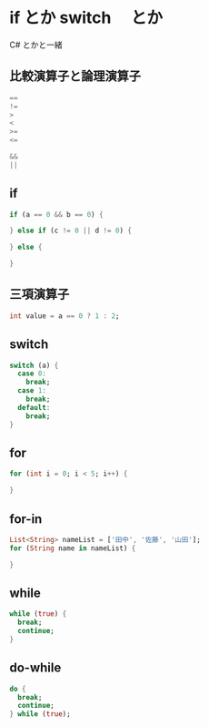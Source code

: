 # if とか switch 　とか

C# とかと一緒

## 比較演算子と論理演算子

```dart
==
!=
>
<
>=
<=

&&
||
```

## if

```dart
if (a == 0 && b == 0) {

} else if (c != 0 || d != 0) {

} else {

}
```

## 三項演算子

```dart
int value = a == 0 ? 1 : 2;
```

## switch

```dart
switch (a) {
  case 0:
    break;
  case 1:
    break;
  default:
    break;
}
```

## for

```dart
for (int i = 0; i < 5; i++) {

}
```

## for-in

```dart
List<String> nameList = ['田中', '佐藤', '山田'];
for (String name in nameList) {

}
```

## while

```dart
while (true) {
  break;
  continue;
}
```

## do-while

```dart
do {
  break;
  continue;
} while (true);
```
